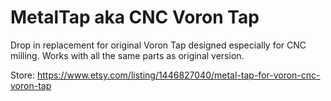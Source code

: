 # MetalTap aka CNC Voron Tap
Drop in replacement for original Voron Tap designed especially for CNC milling. Works with all the same parts as original version.

Store: https://www.etsy.com/listing/1446827040/metal-tap-for-voron-cnc-voron-tap
